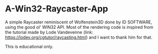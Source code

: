 # A-Win32-Raycaster-App

A simple Raycaster reminiscent of Wolfenstein3D done by ID SOFTWARE, using the good ol' WIN32 API.
Most of the rendering code is inspired from the tutorial made by Lode Vandevenne (link: https://lodev.org/cgtutor/raycasting.html) and I want to thank him for that.

This is educational only.
